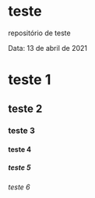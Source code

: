 ﻿# teste
repositório de teste

Data: 13 de abril de 2021

# teste 1
## teste 2

### teste 3

#### teste 4

##### teste 5

###### teste 6
